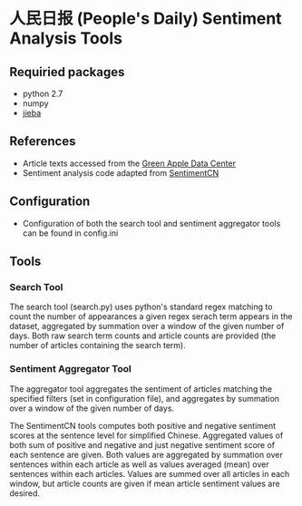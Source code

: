 # 人民日报 (People's Daily) Sentiment Analysis Tools

## Requiried packages
- python 2.7
- numpy
- [jieba](https://github.com/fxsjy/jieba)

## References
- Article texts accessed from the [Green Apple Data Center](www.egreenapple.com)
- Sentiment analysis code adapted from [SentimentCN](https://github.com/data-science-lab/sentimentCN)

## Configuration
- Configuration of both the search tool and sentiment aggregator tools can be
found in config.ini

## Tools

### Search Tool
The search tool (search.py) uses python's standard regex matching to count the
number of appearances a given regex serach term appears in the dataset,
aggregated by summation over a window of the given number of days. Both raw
search term counts and article counts are provided (the
number of articles containing the search term).

### Sentiment Aggregator Tool
The aggregator tool aggregates the sentiment of articles matching the specified
filters (set in configuration file), and aggregates by summation over a window
of the given number of days.

The SentimentCN tools computes both positive and negative sentiment scores at
the sentence level for simplified Chinese. Aggregated values of both sum of
positive and negative and just negative sentiment score of each sentence are
given. Both values are aggregated by summation over sentences within each
article as well as values averaged (mean) over sentences within each articles.
Values are summed over all articles in each window, but article counts are given
if mean article sentiment values are desired.
